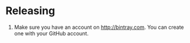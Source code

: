 Releasing
========

1. Make sure you have an account on http://bintray.com. You can create one with your GitHub account.